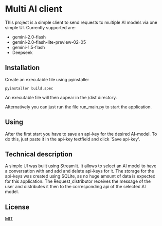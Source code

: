 # Multi AI client
This project is a simple client to send requests to multiple AI models via one simple UI.
Currently supported are:
* gemini-2.0-flash
* gemini-2.0-flash-lite-preview-02-05
* gemini-1.5-flash
* Deepseek

## Installation
Create an executable file using pyinstaller

``` 
pyinstaller build.spec
```
An executable file will then appear in the /dist directory.

Alternatively you can just run the file run_main.py to start the application.

## Using
After the first start you have to save an api-key for the desired AI-model. To do this, just paste it in the api-key textfield and click 'Save api-key'.

## Technical description
A simple UI was built using Streamlit. It allows to select an AI model to have a conversation with and add and delete api-keys for it. 
The storage for the api-keys was created using SQLite, as no huge amount of data is expected for this application.
The Request_distributor receives the message of the user and distributes it then to the corresponding api of the selected AI model.


## License

[MIT](https://choosealicense.com/licenses/mit/)
